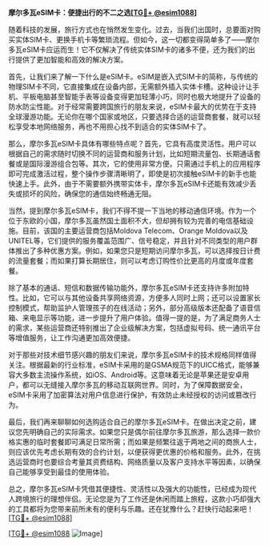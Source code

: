 **摩尔多瓦eSIM卡：便捷出行的不二之选[[TG💪+ @esim1088](https://t.me/s/esim1088)]**

随着科技的发展，旅行方式也在悄然发生变化。过去，当我们出国时，总要面对购买实体SIM卡、更换手机卡等繁琐流程。但如今，这一切都变得简单多了——摩尔多瓦eSIM卡应运而生！它不仅解决了传统实体SIM卡的诸多不便，还为我们的出行提供了更加智能和高效的解决方案。

首先，让我们来了解一下什么是eSIM卡。eSIM是嵌入式SIM卡的简称，与传统的物理SIM卡不同，它直接集成在设备内部，无需额外插入实体卡槽。这种设计让手机、平板电脑甚至智能手表等设备变得更加轻薄小巧，同时也极大地提升了设备的防水防尘性能。对于经常需要跨国旅行的朋友来说，eSIM卡最大的优势在于支持全球漫游功能。无论你在哪个国家或地区，只要选择合适的运营商套餐，就可以轻松享受本地网络服务，再也不用担心找不到适合的实体SIM卡了。

那么，摩尔多瓦eSIM卡具体有哪些特点呢？首先，它具有高度灵活性。用户可以根据自己的需求随时切换不同的运营商和服务计划，比如短期流量包、长期通话套餐或是国际漫游组合包等。其次，它的使用非常方便。只需通过手机上的应用程序即可完成激活过程，整个操作步骤清晰明了，即使是初次接触eSIM卡的新手也能快速上手。此外，由于不需要额外携带实体卡，摩尔多瓦eSIM卡还能有效减少丢失或损坏的风险，确保您的通信始终畅通无阻。

当然，提到摩尔多瓦eSIM卡，我们不得不提一下当地的移动通信环境。作为一个位于东欧的小国，摩尔多瓦虽然国土面积不大，但却拥有较为完善的电信基础设施。目前，该国的主要运营商包括Moldova Telecom、Orange Moldova以及UNITEL等，它们提供的服务覆盖范围广、信号稳定，并且针对不同类型的用户群体推出了多种优惠方案。例如，如果您只是短期访问摩尔多瓦，可以选择按日计费的流量套餐；而如果打算长期居住，则可以考虑订购性价比更高的月度或年度套餐。

除了基本的通话、短信和数据传输功能外，摩尔多瓦eSIM卡还支持许多附加特性。比如，它可以与其他设备共享网络资源，方便多人同时上网；还可以设置家长控制模式，帮助监护人管理孩子的在线活动；另外，部分高级版本还配备了语音信箱、来电显示等功能，进一步提升了用户体验。值得一提的是，为了满足商务人士的需求，某些运营商还特别推出了企业级解决方案，包括虚拟号码、统一通讯平台等增值服务，让工作沟通更加高效便捷。

对于那些对技术细节感兴趣的朋友们来说，摩尔多瓦eSIM卡的技术规格同样值得关注。根据最新的行业标准，eSIM卡采用的是GSMA规范下的UICC格式，能够兼容大多数主流操作系统，如iOS、Android等。这意味着无论是苹果还是安卓用户，都可以无缝接入摩尔多瓦的移动互联网世界。同时，为了保障数据安全，eSIM卡采用了加密算法对用户信息进行保护，有效防止未经授权的访问或篡改行为。

最后，我们再来聊聊如何选购适合自己的摩尔多瓦eSIM卡。在做出决定之前，建议您先明确自己的实际需求。如果您只是偶尔前往摩尔多瓦旅游，那么选择一款价格实惠的临时套餐即可满足日常所需；而如果是频繁往返于两地之间的商旅人士，则应该优先考虑长期有效的合约计划，以便获得更优惠的价格和服务。此外，在挑选运营商时也要综合考量其资费结构、网络质量以及客户支持水平等因素，以确保自己能够享受到最佳的使用体验。

总之，摩尔多瓦eSIM卡凭借其便捷性、灵活性以及强大的功能性，已经成为现代人跨境旅行的理想伴侣。无论您是为了工作还是休闲而踏上旅程，这款小巧却强大的工具都将为您带来前所未有的便利与乐趣。还在犹豫什么？赶快行动起来吧！[[TG💪+ @esim1088](https://t.me/s/esim1088)]

[[TG💪+ @esim1088](https://t.me/s/esim1088) ![Image](https://i.postimg.cc/4NQfJmqS/Snipaste-2025-05-13-00-14-12.png)]